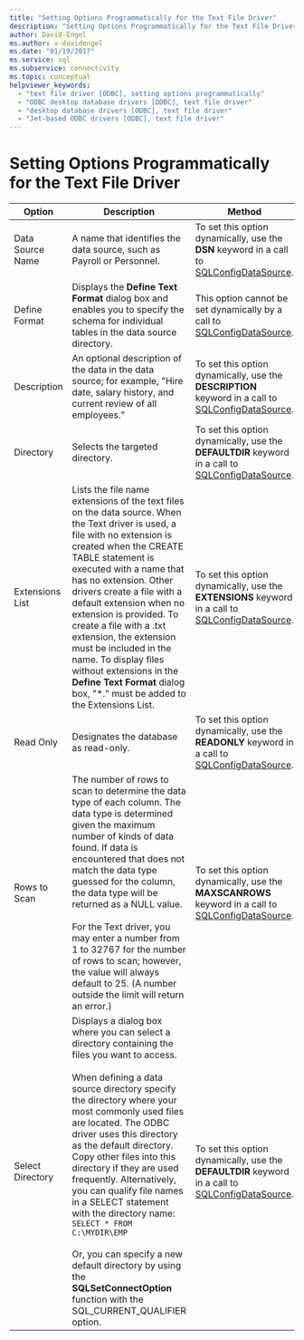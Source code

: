 ```yaml
---
title: "Setting Options Programmatically for the Text File Driver"
description: "Setting Options Programmatically for the Text File Driver"
author: David-Engel
ms.author: v-davidengel
ms.date: "01/19/2017"
ms.service: sql
ms.subservice: connectivity
ms.topic: conceptual
helpviewer_keywords:
  - "text file driver [ODBC], setting options programmatically"
  - "ODBC desktop database drivers [ODBC], text file driver"
  - "desktop database drivers [ODBC], text file driver"
  - "Jet-based ODBC drivers [ODBC], text file driver"
---
```

# Setting Options Programmatically for the Text File Driver

|Option|Description|Method|  
|------------|-----------------|------------|  
|Data Source Name|A name that identifies the data source, such as Payroll or Personnel.|To set this option dynamically, use the **DSN** keyword in a call to [SQLConfigDataSource](../../odbc/microsoft/sqlconfigdatasource-text-file-driver.md).|  
|Define Format|Displays the **Define Text Format** dialog box and enables you to specify the schema for individual tables in the data source directory.|This option cannot be set dynamically by a call to [SQLConfigDataSource](../../odbc/microsoft/sqlconfigdatasource-text-file-driver.md).|  
|Description|An optional description of the data in the data source; for example, "Hire date, salary history, and current review of all employees."|To set this option dynamically, use the **DESCRIPTION** keyword in a call to [SQLConfigDataSource](../../odbc/microsoft/sqlconfigdatasource-text-file-driver.md).|  
|Directory|Selects the targeted directory.|To set this option dynamically, use the **DEFAULTDIR** keyword in a call to [SQLConfigDataSource](../../odbc/microsoft/sqlconfigdatasource-text-file-driver.md).|  
|Extensions List|Lists the file name extensions of the text files on the data source. When the Text driver is used, a file with no extension is created when the CREATE TABLE statement is executed with a name that has no extension. Other drivers create a file with a default extension when no extension is provided. To create a file with a .txt extension, the extension must be included in the name. To display files without extensions in the **Define Text Format** dialog box, "*." must be added to the Extensions List.|To set this option dynamically, use the **EXTENSIONS** keyword in a call to [SQLConfigDataSource](../../odbc/microsoft/sqlconfigdatasource-text-file-driver.md).|  
|Read Only|Designates the database as read-only.|To set this option dynamically, use the **READONLY** keyword in a call to [SQLConfigDataSource](../../odbc/microsoft/sqlconfigdatasource-text-file-driver.md).|  
|Rows to Scan|The number of rows to scan to determine the data type of each column. The data type is determined given the maximum number of kinds of data found. If data is encountered that does not match the data type guessed for the column, the data type will be returned as a NULL value.<br /><br /> For the Text driver, you may enter a number from 1 to 32767 for the number of rows to scan; however, the value will always default to 25. (A number outside the limit will return an error.)|To set this option dynamically, use the **MAXSCANROWS** keyword in a call to [SQLConfigDataSource](../../odbc/microsoft/sqlconfigdatasource-text-file-driver.md).|  
|Select Directory|Displays a dialog box where you can select a directory containing the files you want to access.<br /><br /> When defining a data source directory specify the directory where your most commonly used files are located. The ODBC driver uses this directory as the default directory. Copy other files into this directory if they are used frequently. Alternatively, you can qualify file names in a SELECT statement with the directory name: `SELECT * FROM C:\MYDIR\EMP`<br /><br /> Or, you can specify a new default directory by using the **SQLSetConnectOption** function with the SQL_CURRENT_QUALIFIER option.|To set this option dynamically, use the **DEFAULTDIR** keyword in a call to [SQLConfigDataSource](../../odbc/microsoft/sqlconfigdatasource-text-file-driver.md).|
